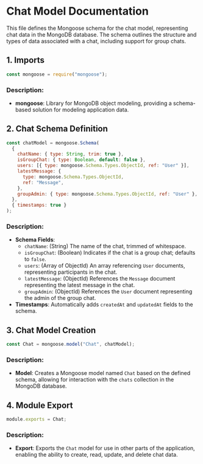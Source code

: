 
# Chat Model Documentation

This file defines the Mongoose schema for the chat model, representing chat data in the MongoDB database. The schema outlines the structure and types of data associated with a chat, including support for group chats.

## 1. Imports

```javascript
const mongoose = require("mongoose");
```
### Description:
- **mongoose**: Library for MongoDB object modeling, providing a schema-based solution for modeling application data.

## 2. Chat Schema Definition

```javascript
const chatModel = mongoose.Schema(
  {
    chatName: { type: String, trim: true },
    isGroupChat: { type: Boolean, default: false },
    users: [{ type: mongoose.Schema.Types.ObjectId, ref: "User" }],
    latestMessage: {
      type: mongoose.Schema.Types.ObjectId,
      ref: "Message",
    },
    groupAdmin: { type: mongoose.Schema.Types.ObjectId, ref: "User" },
  },
  { timestamps: true }
);
```
### Description:
- **Schema Fields**:
  - `chatName`: (String) The name of the chat, trimmed of whitespace.
  - `isGroupChat`: (Boolean) Indicates if the chat is a group chat; defaults to `false`.
  - `users`: (Array of ObjectId) An array referencing `User` documents, representing participants in the chat.
  - `latestMessage`: (ObjectId) References the `Message` document representing the latest message in the chat.
  - `groupAdmin`: (ObjectId) References the `User` document representing the admin of the group chat.
- **Timestamps**: Automatically adds `createdAt` and `updatedAt` fields to the schema.

## 3. Chat Model Creation

```javascript
const Chat = mongoose.model("Chat", chatModel);
```
### Description:
- **Model**: Creates a Mongoose model named `Chat` based on the defined schema, allowing for interaction with the `chats` collection in the MongoDB database.

## 4. Module Export

```javascript
module.exports = Chat;
```
### Description:
- **Export**: Exports the `Chat` model for use in other parts of the application, enabling the ability to create, read, update, and delete chat data.
